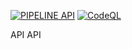 [![PIPELINE API](https://github.com/w0Iff/api_pipeline/actions/workflows/pipeline.yml/badge.svg?branch=main&event=workflow_run)](https://github.com/w0Iff/api_pipeline/actions/workflows/pipeline.yml) [![CodeQL](https://github.com/w0Iff/api_pipeline/actions/workflows/github-code-scanning/codeql/badge.svg?branch=main&event=workflow_run)](https://github.com/w0Iff/api_pipeline/actions/workflows/github-code-scanning/codeql)

API API
